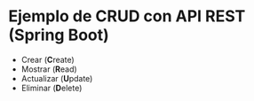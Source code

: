 # Ejemplo de CRUD con API REST (Spring Boot)

- Crear (**C**reate)
- Mostrar (**R**ead)
- Actualizar (**U**pdate)
- Eliminar (**D**elete)
